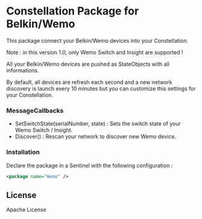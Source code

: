 # Constellation Package for Belkin/Wemo

This package connect your  Belkin/Wemo devices into your Constellation.

Note : in this version 1.0, only Wemo Switch and Insight are supported !

All your Belkin/Wemo devices are pushed as StateObjects with all informations.

By default, all devices are refresh each second and a new network discovery is launch every 10 minutes but you can customize this settings for your Constellation.

### MessageCallbacks
  - SetSwitchState(serialNumber, state) : Sets the switch state of your Wemo Switch / Insight.
  - Discover() : Rescan your network to discover new Wemo device.

### Installation

Declare the package in a Sentinel with the following configuration :

```xml
<package name="Wemo" />
```
License
----

Apache License
